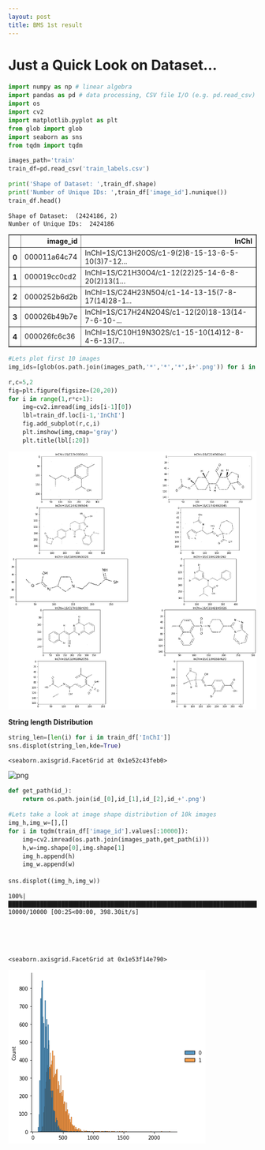 ```yaml
---
layout: post
title: BMS 1st result
---
```


# Just a Quick Look on Dataset...



```python
import numpy as np # linear algebra
import pandas as pd # data processing, CSV file I/O (e.g. pd.read_csv)
import os
import cv2
import matplotlib.pyplot as plt
from glob import glob
import seaborn as sns
from tqdm import tqdm
```


```python
images_path='train'
train_df=pd.read_csv('train_labels.csv')
```


```python
print('Shape of Dataset: ',train_df.shape)
print('Number of Unique IDs: ',train_df['image_id'].nunique())
train_df.head()

```

    Shape of Dataset:  (2424186, 2)
    Number of Unique IDs:  2424186
    




<div>
<style scoped>
    .dataframe tbody tr th:only-of-type {
        vertical-align: middle;
    }

    .dataframe tbody tr th {
        vertical-align: top;
    }

    .dataframe thead th {
        text-align: right;
    }
</style>
<table border="1" class="dataframe">
  <thead>
    <tr style="text-align: right;">
      <th></th>
      <th>image_id</th>
      <th>InChI</th>
    </tr>
  </thead>
  <tbody>
    <tr>
      <th>0</th>
      <td>000011a64c74</td>
      <td>InChI=1S/C13H20OS/c1-9(2)8-15-13-6-5-10(3)7-12...</td>
    </tr>
    <tr>
      <th>1</th>
      <td>000019cc0cd2</td>
      <td>InChI=1S/C21H30O4/c1-12(22)25-14-6-8-20(2)13(1...</td>
    </tr>
    <tr>
      <th>2</th>
      <td>0000252b6d2b</td>
      <td>InChI=1S/C24H23N5O4/c1-14-13-15(7-8-17(14)28-1...</td>
    </tr>
    <tr>
      <th>3</th>
      <td>000026b49b7e</td>
      <td>InChI=1S/C17H24N2O4S/c1-12(20)18-13(14-7-6-10-...</td>
    </tr>
    <tr>
      <th>4</th>
      <td>000026fc6c36</td>
      <td>InChI=1S/C10H19N3O2S/c1-15-10(14)12-8-4-6-13(7...</td>
    </tr>
  </tbody>
</table>
</div>




```python
#Lets plot first 10 images
img_ids=[glob(os.path.join(images_path,'*','*','*',i+'.png')) for i in train_df['image_id'].values[:10]]
```


```python
r,c=5,2
fig=plt.figure(figsize=(20,20))
for i in range(1,r*c+1):
    img=cv2.imread(img_ids[i-1][0])
    lbl=train_df.loc[i-1,'InChI']
    fig.add_subplot(r,c,i)
    plt.imshow(img,cmap='gray')
    plt.title(lbl[:20])
```


    
![png](https://github.com/sunmarknatecom/sunmarknatecom.github.io/blob/main/_posts/2021-03-05/output_5_0.png)


**String length Distribution**


```python
string_len=[len(i) for i in train_df['InChI']]
sns.displot(string_len,kde=True)
```




    <seaborn.axisgrid.FacetGrid at 0x1e52c43feb0>




    
![png](https://github.com/sunmarknatecom.github.io_posts/2021-03-05/output_7_1.png)
    



```python
def get_path(id_):
    return os.path.join(id_[0],id_[1],id_[2],id_+'.png')
```


```python
#Lets take a look at image shape distribution of 10k images
img_h,img_w=[],[]
for i in tqdm(train_df['image_id'].values[:10000]):
    img=cv2.imread(os.path.join(images_path,get_path(i)))
    h,w=img.shape[0],img.shape[1]
    img_h.append(h)
    img_w.append(w)

sns.displot((img_h,img_w))
```

    100%|█████████████████████████████████████████████████████████████████████████████████| 10000/10000 [00:25<00:00, 398.30it/s]
    




    <seaborn.axisgrid.FacetGrid at 0x1e53f14e790>




    
![png](_posts/2021-03-05/output_9_2.png)
    



```python

```
